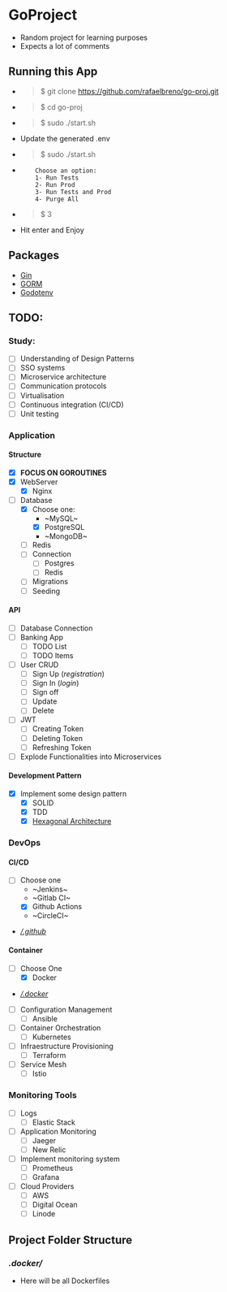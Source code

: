 # GoProject
- Random project for learning purposes
- Expects a lot of comments
## Running this App
- > $ git clone https://github.com/rafaelbreno/go-proj.git
- > $ cd go-proj
- > $ sudo ./start.sh
- Update the generated .env
- > $ sudo ./start.sh
-   ```
        Choose an option:
        1- Run Tests
        2- Run Prod
        3- Run Tests and Prod
        4- Purge All
    ```
- > $ 3
- Hit enter and Enjoy 
## Packages
- [Gin](https://github.com/gin-gonic/gin)
- [GORM](https://github.com/go-gorm/gorm)
- [Godotenv](github.com/joho/godotenv)
## TODO:

### Study: 
- [ ] Understanding of Design Patterns
- [ ] SSO systems
- [ ] Microservice architecture
- [ ] Communication protocols
- [ ] Virtualisation
- [ ] Continuous integration (CI/CD)
- [ ] Unit testing

### Application
#### Structure
- [x] __FOCUS ON GOROUTINES__
- [x] WebServer
    - [x] Nginx
- [ ] Database
    - [x] Choose one:
        - ~MySQL~
        - [x] PostgreSQL
        - ~MongoDB~
    - [ ] Redis
    - [ ] Connection
        - [ ] Postgres
        - [ ] Redis
    - [ ] Migrations
    - [ ] Seeding

#### API
- [ ] Database Connection
- [ ] Banking App
    - [ ] TODO List
    - [ ] TODO Items
- [ ] User CRUD
    - [ ] Sign Up (_registration_)
    - [ ] Sign In (_login_)
    - [ ] Sign off
    - [ ] Update
    - [ ] Delete
- [ ] JWT
    - [ ] Creating Token
    - [ ] Deleting Token
    - [ ] Refreshing Token
- [ ] Explode Functionalities into Microservices

#### Development Pattern
- [x] Implement some design pattern
    - [x] SOLID
    - [x] TDD
    - [x] [Hexagonal Architecture](https://www.qwan.eu/2020/08/20/hexagonal-architecture.html)
### DevOps
#### CI/CD
- [ ] Choose one
    - ~Jenkins~
    - ~Gitlab CI~
    - [x] Github Actions
    - ~CircleCI~
- [_/.github_](https://github.com/rafaelbreno/go-proj/tree/master/.github)
#### Container
- [ ] Choose One
    - [x] Docker
- [_/.docker_](https://github.com/rafaelbreno/go-proj/tree/master/.docker)

- [ ] Configuration Management
    - [ ] Ansible

- [ ] Container Orchestration
    - [ ] Kubernetes

- [ ] Infraestructure Provisioning
    - [ ] Terraform

- [ ] Service Mesh
    - [ ] Istio 

### Monitoring Tools
- [ ] Logs
    - [ ] Elastic Stack
- [ ] Application Monitoring
    - [ ] Jaeger
    - [ ] New Relic
- [ ] Implement monitoring system
    - [ ] Prometheus
    - [ ] Grafana
- [ ] Cloud Providers
    - [ ] AWS
    - [ ] Digital Ocean
    - [ ] Linode

## Project Folder Structure
### _.docker/_
- Here will be all Dockerfiles
